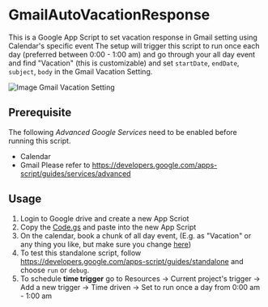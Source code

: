 # GmailAutoVacationResponse
This is a Google App Script to set vacation response in Gmail setting using Calendar's specific event
The setup will trigger this script to run once each day (preferred between 0:00 - 1:00 am) and go through your all day event and find "Vacation" (this is customizable) and set `startDate`, `endDate`, `subject`, `body` in the Gmail Vacation Setting. 

![Image Gmail Vacation Setting](http://icdn3.digitaltrends.com/image/gmail_step2-1049x296.jpg)

## Prerequisite
The following *Advanced Google Services* need to be enabled before running this script.
- Calendar
- Gmail
Please refer to https://developers.google.com/apps-script/guides/services/advanced

## Usage
1. Login to Google drive and create a new App Scriot
2. Copy the [Code.gs](https://github.com/Werror/GmailAutoVacationResponse/blob/master/Code.gs) and paste into the new App Script
3. On the calendar, book a chunk of all day event, (E.g. as "Vacation" or any thing you like, but make sure you change [here](https://github.com/Werror/GmailAutoVacationResponse/blob/master/Code.gs#L38))
4. To test this standalone script, follow https://developers.google.com/apps-script/guides/standalone and choose `run` or `debug`.
5. To schedule **time trigger** go to Resources -> Current project's trigger -> Add a new trigger -> Time driven -> Set to run once a day from 0:00 am - 1:00 am

